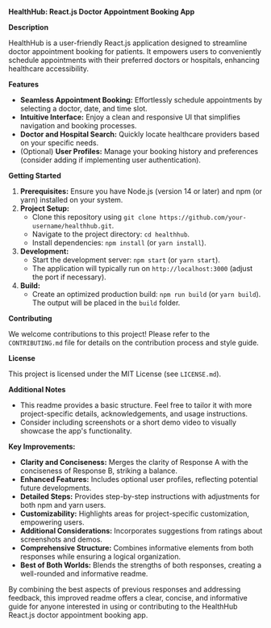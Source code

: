 
**HealthHub: React.js Doctor Appointment Booking App**

**Description**

HealthHub is a user-friendly React.js application designed to streamline doctor appointment booking for patients. It empowers users to conveniently schedule appointments with their preferred doctors or hospitals, enhancing healthcare accessibility.

**Features**

* **Seamless Appointment Booking:** Effortlessly schedule appointments by selecting a doctor, date, and time slot.
* **Intuitive Interface:** Enjoy a clean and responsive UI that simplifies navigation and booking processes.
* **Doctor and Hospital Search:** Quickly locate healthcare providers based on your specific needs.
* (Optional) **User Profiles:** Manage your booking history and preferences (consider adding if implementing user authentication).

**Getting Started**

1. **Prerequisites:** Ensure you have Node.js (version 14 or later) and npm (or yarn) installed on your system.
2. **Project Setup:**
   - Clone this repository using `git clone https://github.com/your-username/healthhub.git`.
   - Navigate to the project directory: `cd healthhub`.
   - Install dependencies: `npm install` (or `yarn install`).
3. **Development:**
   - Start the development server: `npm start` (or `yarn start`).
   - The application will typically run on `http://localhost:3000` (adjust the port if necessary).
4. **Build:**
   - Create an optimized production build: `npm run build` (or `yarn build`). The output will be placed in the `build` folder.

**Contributing**

We welcome contributions to this project! Please refer to the `CONTRIBUTING.md` file for details on the contribution process and style guide.

**License**

This project is licensed under the MIT License (see `LICENSE.md`).

**Additional Notes**

* This readme provides a basic structure. Feel free to tailor it with more project-specific details, acknowledgements, and usage instructions.
* Consider including screenshots or a short demo video to visually showcase the app's functionality.

**Key Improvements:**

* **Clarity and Conciseness:** Merges the clarity of Response A with the conciseness of Response B, striking a balance.
* **Enhanced Features:** Includes optional user profiles, reflecting potential future developments.
* **Detailed Steps:** Provides step-by-step instructions with adjustments for both npm and yarn users.
* **Customizability:** Highlights areas for project-specific customization, empowering users.
* **Additional Considerations:** Incorporates suggestions from ratings about screenshots and demos.
* **Comprehensive Structure:** Combines informative elements from both responses while ensuring a logical organization.
* **Best of Both Worlds:** Blends the strengths of both responses, creating a well-rounded and informative readme.

By combining the best aspects of previous responses and addressing feedback, this improved readme offers a clear, concise, and informative guide for anyone interested in using or contributing to the HealthHub React.js doctor appointment booking app.
